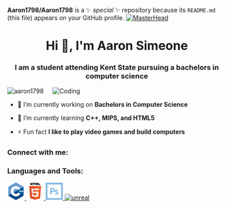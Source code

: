 **Aaron1798/Aaron1798** is a ✨ _special_ ✨ repository because its `README.md` (this file) appears on your GitHub profile.
[![MasterHead](https://images.cdn2.stockunlimited.net/preview1300/computer-web-banner-design_1943892.jpg)](https://Aaron1798.io)
<h1 align="center">Hi 👋, I'm Aaron Simeone</h1>
<h3 align="center">I am a student attending Kent State pursuing a bachelors in computer science</h3>
<img align="right" alt="Coding" width="400" src="https://cdn.dribbble.com/users/1059583/screenshots/4171367/coding-freak.gif">


<p align="left"> <img src="https://komarev.com/ghpvc/?username=aaron1798&label=Profile%20views&color=0e75b6&style=flat" alt="aaron1798" /> </p>

- 🔭 I’m currently working on **Bachelors in Computer Science**

- 🌱 I’m currently learning **C++, MIPS, and HTML5**

- ⚡ Fun fact **I like to play video games and build computers**

<h3 align="left">Connect with me:</h3>
<p align="left">
</p>

<h3 align="left">Languages and Tools:</h3>
<p align="left"> <a href="https://www.w3schools.com/cpp/" target="_blank" rel="noreferrer"> <img src="https://raw.githubusercontent.com/devicons/devicon/master/icons/cplusplus/cplusplus-original.svg" alt="cplusplus" width="40" height="40"/> </a> <a href="https://www.w3.org/html/" target="_blank" rel="noreferrer"> <img src="https://raw.githubusercontent.com/devicons/devicon/master/icons/html5/html5-original-wordmark.svg" alt="html5" width="40" height="40"/> </a> <a href="https://www.photoshop.com/en" target="_blank" rel="noreferrer"> <img src="https://raw.githubusercontent.com/devicons/devicon/master/icons/photoshop/photoshop-line.svg" alt="photoshop" width="40" height="40"/> </a> <a href="https://unrealengine.com/" target="_blank" rel="noreferrer"> <img src="https://raw.githubusercontent.com/kenangundogan/fontisto/036b7eca71aab1bef8e6a0518f7329f13ed62f6b/icons/svg/brand/unreal-engine.svg" alt="unreal" width="40" height="40"/> </a> </p>
